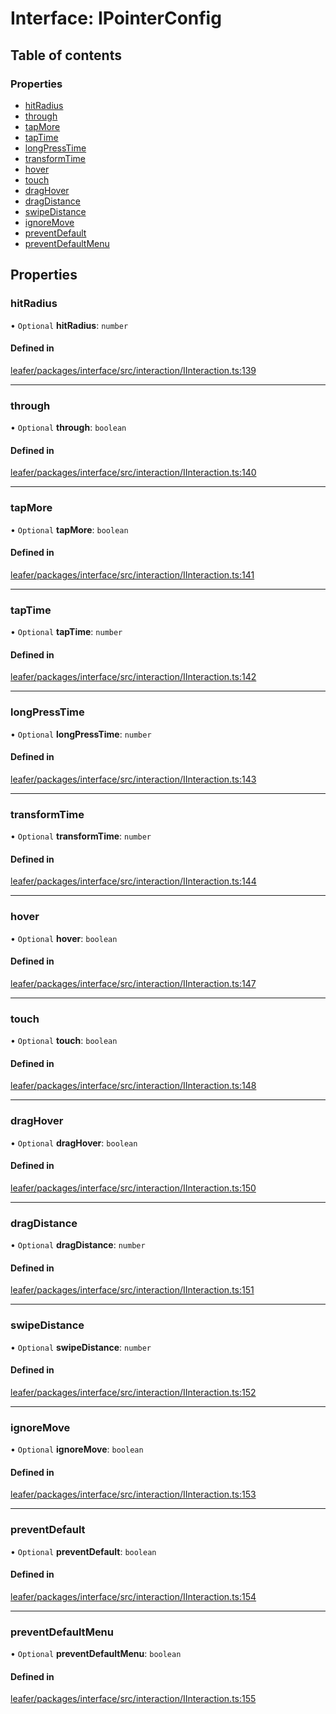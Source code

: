 # Interface: IPointerConfig

## Table of contents

### Properties

- [hitRadius](IPointerConfig.md#hitradius)
- [through](IPointerConfig.md#through)
- [tapMore](IPointerConfig.md#tapmore)
- [tapTime](IPointerConfig.md#taptime)
- [longPressTime](IPointerConfig.md#longpresstime)
- [transformTime](IPointerConfig.md#transformtime)
- [hover](IPointerConfig.md#hover)
- [touch](IPointerConfig.md#touch)
- [dragHover](IPointerConfig.md#draghover)
- [dragDistance](IPointerConfig.md#dragdistance)
- [swipeDistance](IPointerConfig.md#swipedistance)
- [ignoreMove](IPointerConfig.md#ignoremove)
- [preventDefault](IPointerConfig.md#preventdefault)
- [preventDefaultMenu](IPointerConfig.md#preventdefaultmenu)

## Properties

### hitRadius

• `Optional` **hitRadius**: `number`

#### Defined in

[leafer/packages/interface/src/interaction/IInteraction.ts:139](https://github.com/leaferjs/leafer/blob/a165a56/packages/interface/src/interaction/IInteraction.ts#L139)

___

### through

• `Optional` **through**: `boolean`

#### Defined in

[leafer/packages/interface/src/interaction/IInteraction.ts:140](https://github.com/leaferjs/leafer/blob/a165a56/packages/interface/src/interaction/IInteraction.ts#L140)

___

### tapMore

• `Optional` **tapMore**: `boolean`

#### Defined in

[leafer/packages/interface/src/interaction/IInteraction.ts:141](https://github.com/leaferjs/leafer/blob/a165a56/packages/interface/src/interaction/IInteraction.ts#L141)

___

### tapTime

• `Optional` **tapTime**: `number`

#### Defined in

[leafer/packages/interface/src/interaction/IInteraction.ts:142](https://github.com/leaferjs/leafer/blob/a165a56/packages/interface/src/interaction/IInteraction.ts#L142)

___

### longPressTime

• `Optional` **longPressTime**: `number`

#### Defined in

[leafer/packages/interface/src/interaction/IInteraction.ts:143](https://github.com/leaferjs/leafer/blob/a165a56/packages/interface/src/interaction/IInteraction.ts#L143)

___

### transformTime

• `Optional` **transformTime**: `number`

#### Defined in

[leafer/packages/interface/src/interaction/IInteraction.ts:144](https://github.com/leaferjs/leafer/blob/a165a56/packages/interface/src/interaction/IInteraction.ts#L144)

___

### hover

• `Optional` **hover**: `boolean`

#### Defined in

[leafer/packages/interface/src/interaction/IInteraction.ts:147](https://github.com/leaferjs/leafer/blob/a165a56/packages/interface/src/interaction/IInteraction.ts#L147)

___

### touch

• `Optional` **touch**: `boolean`

#### Defined in

[leafer/packages/interface/src/interaction/IInteraction.ts:148](https://github.com/leaferjs/leafer/blob/a165a56/packages/interface/src/interaction/IInteraction.ts#L148)

___

### dragHover

• `Optional` **dragHover**: `boolean`

#### Defined in

[leafer/packages/interface/src/interaction/IInteraction.ts:150](https://github.com/leaferjs/leafer/blob/a165a56/packages/interface/src/interaction/IInteraction.ts#L150)

___

### dragDistance

• `Optional` **dragDistance**: `number`

#### Defined in

[leafer/packages/interface/src/interaction/IInteraction.ts:151](https://github.com/leaferjs/leafer/blob/a165a56/packages/interface/src/interaction/IInteraction.ts#L151)

___

### swipeDistance

• `Optional` **swipeDistance**: `number`

#### Defined in

[leafer/packages/interface/src/interaction/IInteraction.ts:152](https://github.com/leaferjs/leafer/blob/a165a56/packages/interface/src/interaction/IInteraction.ts#L152)

___

### ignoreMove

• `Optional` **ignoreMove**: `boolean`

#### Defined in

[leafer/packages/interface/src/interaction/IInteraction.ts:153](https://github.com/leaferjs/leafer/blob/a165a56/packages/interface/src/interaction/IInteraction.ts#L153)

___

### preventDefault

• `Optional` **preventDefault**: `boolean`

#### Defined in

[leafer/packages/interface/src/interaction/IInteraction.ts:154](https://github.com/leaferjs/leafer/blob/a165a56/packages/interface/src/interaction/IInteraction.ts#L154)

___

### preventDefaultMenu

• `Optional` **preventDefaultMenu**: `boolean`

#### Defined in

[leafer/packages/interface/src/interaction/IInteraction.ts:155](https://github.com/leaferjs/leafer/blob/a165a56/packages/interface/src/interaction/IInteraction.ts#L155)
